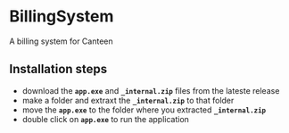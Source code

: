# BillingSystem
A billing system for Canteen

## Installation steps
- download the **`app.exe`** and **`_internal.zip`** files from the lateste release
- make a folder and extraxt the **`_internal.zip`** to that folder
- move the **`app.exe`** to the folder where you extracted **`_internal.zip`**
- double click on **`app.exe`** to run the application
